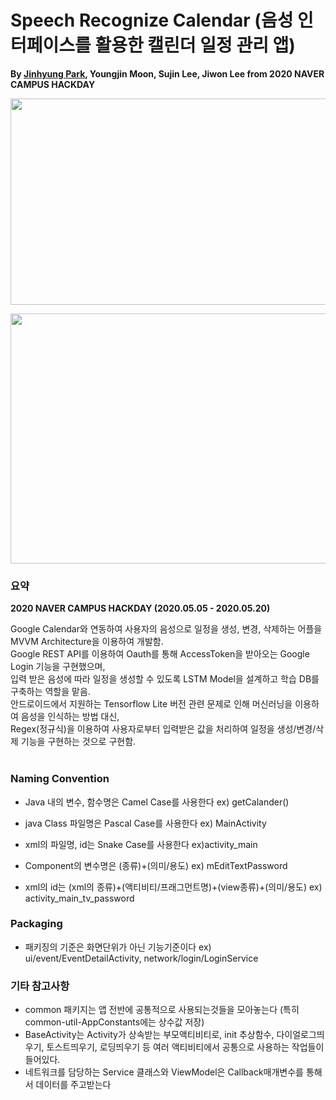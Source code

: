 # Speech Recognize Calendar (음성 인터페이스를 활용한 캘린더 일정 관리 앱)

**By <a href="http://github.com/jinhyung426/" target="_blank">Jinhyung Park</a>, Youngjin Moon, Sujin Lee, Jiwon Lee from 2020 NAVER CAMPUS HACKDAY**

<p align="center">
  <img width="1000" height="330" src="https://github.com/jinhyung426/SpeechRecognizeCalender/blob/feature/keystore_modify/app/utils/teaser1.png">
</p>

<p align="center">
  <img width="800" height="400" src="https://github.com/jinhyung426/SpeechRecognizeCalender/blob/feature/keystore_modify/app/utils/teaser2.png">
</p>

### 요약

**2020 NAVER CAMPUS HACKDAY (2020.05.05 - 2020.05.20)**

Google Calendar와 연동하여 사용자의 음성으로 일정을 생성, 변경, 삭제하는 어플을 MVVM Architecture을 이용하여 개발함.<br/>
Google REST API를 이용하여 Oauth를 통해 AccessToken을 받아오는 Google Login 기능을 구현했으며,<br/>
입력 받은 음성에 따라 일정을 생성할 수 있도록 LSTM Model을 설계하고 학습 DB를 구축하는 역할을 맡음.<br/>
안드로이드에서 지원하는 Tensorflow Lite 버전 관련 문제로 인해 머신러닝을 이용하여 음성을 인식하는 방법 대신, <br/>
Regex(정규식)을 이용하여 사용자로부터 입력받은 값을 처리하여 일정을 생성/변경/삭제 기능을 구현하는 것으로 구현함.
<br/>
<br/>
### Naming Convention

* Java 내의 변수, 함수명은 Camel Case를 사용한다    ex) getCalander()
* java Class 파일명은 Pascal Case를 사용한다     ex) MainActivity
* xml의 파일명, id는 Snake Case를 사용한다       ex)activity_main

* Component의 변수명은 (종류)+(의미/용도) ex) mEditTextPassword
* xml의 id는 (xml의 종류)+(액티비티/프래그먼트명)+(view종류)+(의미/용도) ex) activity_main_tv_password


### Packaging

* 패키징의 기준은 화면단위가 아닌 기능기준이다 ex) ui/event/EventDetailActivity, network/login/LoginService


### 기타 참고사항
* common 패키지는 앱 전반에 공통적으로 사용되는것들을 모아놓는다 (특히 common-util-AppConstants에는 상수값 저장)
* BaseActivity는 Activity가 상속받는 부모액티비티로, init 추상함수, 다이얼로그띄우기, 토스트띄우기, 로딩띄우기 등 여러 액티비티에서 공통으로 사용하는 작업들이 들어있다.
* 네트워크를 담당하는 Service 클래스와 ViewModel은 Callback매개변수를 통해서 데이터를 주고받는다

